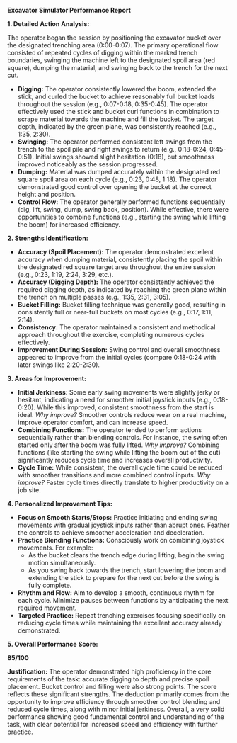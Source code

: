 **Excavator Simulator Performance Report**

**1. Detailed Action Analysis:**

The operator began the session by positioning the excavator bucket over the designated trenching area (0:00-0:07). The primary operational flow consisted of repeated cycles of digging within the marked trench boundaries, swinging the machine left to the designated spoil area (red square), dumping the material, and swinging back to the trench for the next cut.

*   **Digging:** The operator consistently lowered the boom, extended the stick, and curled the bucket to achieve reasonably full bucket loads throughout the session (e.g., 0:07-0:18, 0:35-0:45). The operator effectively used the stick and bucket curl functions in combination to scrape material towards the machine and fill the bucket. The target depth, indicated by the green plane, was consistently reached (e.g., 1:35, 2:30).
*   **Swinging:** The operator performed consistent left swings from the trench to the spoil pile and right swings to return (e.g., 0:18-0:24, 0:45-0:51). Initial swings showed slight hesitation (0:18), but smoothness improved noticeably as the session progressed.
*   **Dumping:** Material was dumped accurately within the designated red square spoil area on each cycle (e.g., 0:23, 0:48, 1:18). The operator demonstrated good control over opening the bucket at the correct height and position.
*   **Control Flow:** The operator generally performed functions sequentially (dig, lift, swing, dump, swing back, position). While effective, there were opportunities to combine functions (e.g., starting the swing while lifting the boom) for increased efficiency.

**2. Strengths Identification:**

*   **Accuracy (Spoil Placement):** The operator demonstrated excellent accuracy when dumping material, consistently placing the spoil within the designated red square target area throughout the entire session (e.g., 0:23, 1:19, 2:24, 3:29, etc.).
*   **Accuracy (Digging Depth):** The operator consistently achieved the required digging depth, as indicated by reaching the green plane within the trench on multiple passes (e.g., 1:35, 2:31, 3:05).
*   **Bucket Filling:** Bucket filling technique was generally good, resulting in consistently full or near-full buckets on most cycles (e.g., 0:17, 1:11, 2:14).
*   **Consistency:** The operator maintained a consistent and methodical approach throughout the exercise, completing numerous cycles effectively.
*   **Improvement During Session:** Swing control and overall smoothness appeared to improve from the initial cycles (compare 0:18-0:24 with later swings like 2:20-2:30).

**3. Areas for Improvement:**

*   **Initial Jerkiness:** Some early swing movements were slightly jerky or hesitant, indicating a need for smoother initial joystick inputs (e.g., 0:18-0:20). While this improved, consistent smoothness from the start is ideal. *Why improve?* Smoother controls reduce wear on a real machine, improve operator comfort, and can increase speed.
*   **Combining Functions:** The operator tended to perform actions sequentially rather than blending controls. For instance, the swing often started only after the boom was fully lifted. *Why improve?* Combining functions (like starting the swing while lifting the boom out of the cut) significantly reduces cycle time and increases overall productivity.
*   **Cycle Time:** While consistent, the overall cycle time could be reduced with smoother transitions and more combined control inputs. *Why improve?* Faster cycle times directly translate to higher productivity on a job site.

**4. Personalized Improvement Tips:**

*   **Focus on Smooth Starts/Stops:** Practice initiating and ending swing movements with gradual joystick inputs rather than abrupt ones. Feather the controls to achieve smoother acceleration and deceleration.
*   **Practice Blending Functions:** Consciously work on combining joystick movements. For example:
    *   As the bucket clears the trench edge during lifting, begin the swing motion simultaneously.
    *   As you swing back towards the trench, start lowering the boom and extending the stick to prepare for the next cut before the swing is fully complete.
*   **Rhythm and Flow:** Aim to develop a smooth, continuous rhythm for each cycle. Minimize pauses between functions by anticipating the next required movement.
*   **Targeted Practice:** Repeat trenching exercises focusing specifically on reducing cycle times while maintaining the excellent accuracy already demonstrated.

**5. Overall Performance Score:**

**85/100**

**Justification:** The operator demonstrated high proficiency in the core requirements of the task: accurate digging to depth and precise spoil placement. Bucket control and filling were also strong points. The score reflects these significant strengths. The deduction primarily comes from the opportunity to improve efficiency through smoother control blending and reduced cycle times, along with minor initial jerkiness. Overall, a very solid performance showing good fundamental control and understanding of the task, with clear potential for increased speed and efficiency with further practice.